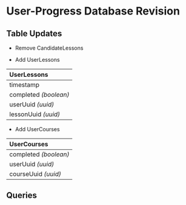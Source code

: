 # User-Progress Database Revision

## Table Updates
- Remove CandidateLessons

- Add UserLessons

| **UserLessons** |
| :--- |
|  timestamp |
|  completed *(boolean)* |
| userUuid *(uuid)* |
|  lessonUuid *(uuid)* |

- Add UserCourses

|  **UserCourses** |
| :--- |
|  completed *(boolean)* |
|  userUuid *(uuid)* |
|  courseUuid *(uuid)* |


## Queries
